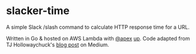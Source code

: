 # slacker-time
A simple Slack /slash command to calculate HTTP response time for a URL.

Written in Go & hosted on AWS Lambda with [@apex](https://github.com/apex) [up](https://github.com/apex/up). 
Code adapted from TJ Hollowaychuck's [blog post](https://medium.freecodecamp.org/creating-serverless-slack-commands-in-minutes-with-up-f04ce0cfd52c) on Medium.
